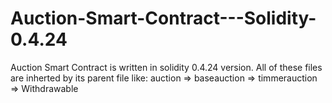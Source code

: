 # Auction-Smart-Contract---Solidity-0.4.24
Auction Smart Contract is written in solidity 0.4.24 version. 
All of these files are inherted by its parent file like:
auction => baseauction => timmerauction => Withdrawable
